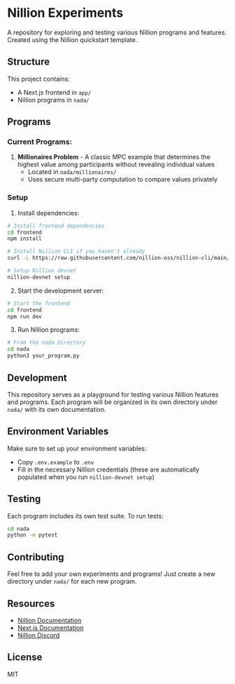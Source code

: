 # Nillion Experiments

A repository for exploring and testing various Nillion programs and features. Created using the Nillion quickstart template.

## Structure

This project contains:

- A Next.js frontend in `app/`
- Nillion programs in `nada/`

## Programs

### Current Programs:

1. **Millionaires Problem** - A classic MPC example that determines the highest value among participants without revealing individual values
   - Located in `nada/millionaires/`
   - Uses secure multi-party computation to compare values privately

### Setup

1. Install dependencies:

```bash
# Install frontend dependencies
cd frontend
npm install

# Install Nillion CLI if you haven't already
curl -L https://raw.githubusercontent.com/nillion-oss/nillion-cli/main/install.sh | bash

# Setup Nillion devnet
nillion-devnet setup
```

2. Start the development server:

```bash
# Start the frontend
cd frontend
npm run dev
```

3. Run Nillion programs:

```bash
# From the nada directory
cd nada
python3 your_program.py
```

## Development

This repository serves as a playground for testing various Nillion features and programs. Each program will be organized in its own directory under `nada/` with its own documentation.

## Environment Variables

Make sure to set up your environment variables:

- Copy `.env.example` to `.env`
- Fill in the necessary Nillion credentials (these are automatically populated when you run `nillion-devnet setup`)

## Testing

Each program includes its own test suite. To run tests:

```bash
cd nada
python -m pytest
```

## Contributing

Feel free to add your own experiments and programs! Just create a new directory under `nada/` for each new program.

## Resources

- [Nillion Documentation](https://docs.nillion.com/)
- [Next.js Documentation](https://nextjs.org/docs)
- [Nillion Discord](https://discord.gg/nillion)

## License

MIT
